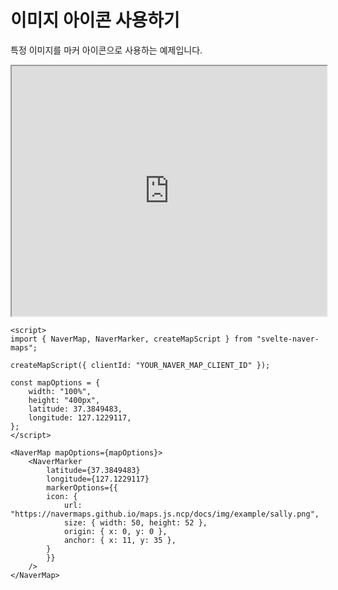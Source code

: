 # 이미지 아이콘 사용하기

특정 이미지를 마커 아이콘으로 사용하는 예제입니다.

<iframe src="https://d4lnwj-5173.csb.app/tutorial-3-marker-image-icon" width="100%" height=400>
  <p>사용 중인 브라우저는 iframe을 지원하지 않습니다.</p>
</iframe>

```svelte
<script>
import { NaverMap, NaverMarker, createMapScript } from "svelte-naver-maps";
	
createMapScript({ clientId: "YOUR_NAVER_MAP_CLIENT_ID" });

const mapOptions = {
	width: "100%",
	height: "400px",
	latitude: 37.3849483,
	longitude: 127.1229117,
};
</script>

<NaverMap mapOptions={mapOptions}>
	<NaverMarker 
		latitude={37.3849483} 
		longitude={127.1229117} 
		markerOptions={{
		icon: {
			url: "https://navermaps.github.io/maps.js.ncp/docs/img/example/sally.png",
			size: { width: 50, height: 52 },
			origin: { x: 0, y: 0 },
        	anchor: { x: 11, y: 35 },
		}
		}}
	/>
</NaverMap>
```
